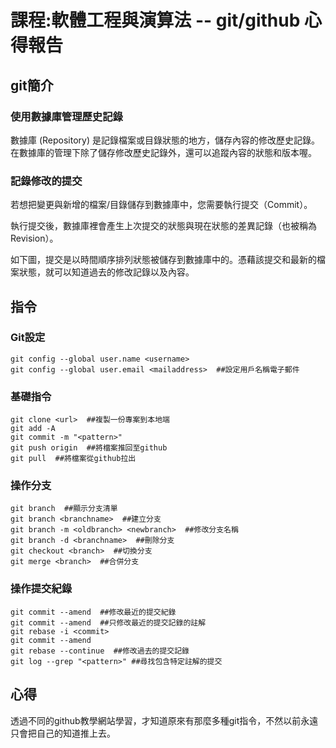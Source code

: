 # 課程:軟體工程與演算法 -- git/github 心得報告
## git簡介
### 使用數據庫管理歷史記錄
數據庫 (Repository) 是記錄檔案或目錄狀態的地方，儲存內容的修改歷史記錄。在數據庫的管理下除了儲存修改歷史記錄外，還可以追蹤內容的狀態和版本喔。
### 記錄修改的提交

若想把變更與新增的檔案/目錄儲存到數據庫中，您需要執行提交（Commit）。

執行提交後，數據庫裡會產生上次提交的狀態與現在狀態的差異記錄（也被稱為Revision）。

如下圖，提交是以時間順序排列狀態被儲存到數據庫中的。憑藉該提交和最新的檔案狀態，就可以知道過去的修改記錄以及內容。

## 指令
### Git設定
```
git config --global user.name <username>
git config --global user.email <mailaddress>  ##設定用戶名稱電子郵件
```
### 基礎指令
```
git clone <url>  ##複製一份專案到本地端
git add -A
git commit -m "<pattern>"
git push origin  ##將檔案推回至github
git pull  ##將檔案從github拉出
```
### 操作分支
```
git branch  ##顯示分支清單
git branch <branchname>  ##建立分支
git branch -m <oldbranch> <newbranch>  ##修改分支名稱
git branch -d <branchname>  ##刪除分支
git checkout <branch>  ##切換分支
git merge <branch>  ##合併分支
```
### 操作提交紀錄
```
git commit --amend  ##修改最近的提交紀錄
git commit --amend  ##只修改最近的提交記錄的註解
git rebase -i <commit>
git commit --amend
git rebase --continue  ##修改過去的提交記錄
git log --grep "<pattern>" ##尋找包含特定註解的提交
```
## 心得
透過不同的github教學網站學習，才知道原來有那麼多種git指令，不然以前永遠只會把自己的知道推上去。